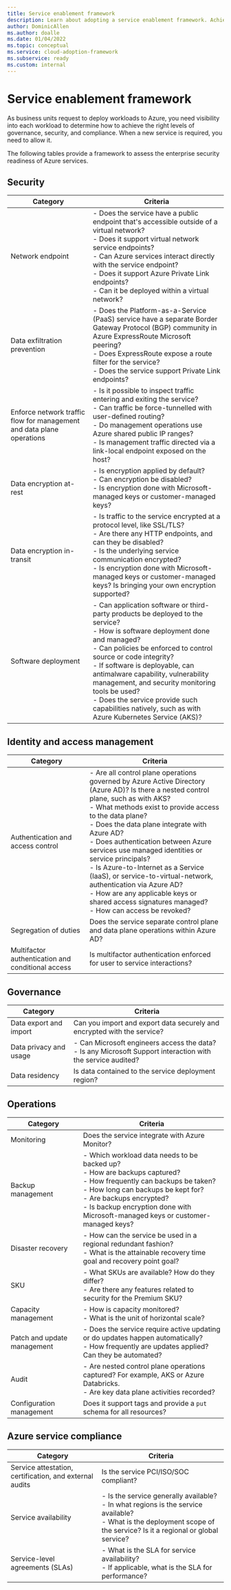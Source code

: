 ```yaml
---
title: Service enablement framework
description: Learn about adopting a service enablement framework. Achieving the right level of security and governance is an important part of your cloud adoption journey.
author: DominicAllen
ms.author: doalle
ms.date: 01/04/2022
ms.topic: conceptual
ms.service: cloud-adoption-framework
ms.subservice: ready
ms.custom: internal
---
```


# Service enablement framework

As business units request to deploy workloads to Azure, you need visibility into each workload to determine how to achieve the right levels of governance, security, and compliance. When a new service is required, you need to allow it.

The following tables provide a framework to assess the enterprise security readiness of Azure services.

## Security

| Category | Criteria |
|--|--|
| Network endpoint | - Does the service have a public endpoint that's accessible outside of a virtual network? <br/> - Does it support virtual network service endpoints? <br/> - Can Azure services interact directly with the service endpoint? <br/> - Does it support Azure Private Link endpoints? <br/> - Can it be deployed within a virtual network? |
| Data exfiltration prevention | - Does the Platform-as-a-Service (PaaS) service have a separate Border Gateway Protocol (BGP) community in Azure ExpressRoute Microsoft peering? <br/> - Does ExpressRoute expose a route filter for the service? <br/> - Does the service support Private Link endpoints? |
| Enforce network traffic flow for management and data plane operations | - Is it possible to inspect traffic entering and exiting the service? <br/> - Can traffic be force-tunnelled with user-defined routing? <br/> - Do management operations use Azure shared public IP ranges? <br/> - Is management traffic directed via a link-local endpoint exposed on the host? |
| Data encryption at-rest | - Is encryption applied by default? <br/> - Can encryption be disabled? <br/> - Is encryption done with Microsoft-managed keys or customer-managed keys? |
| Data encryption in-transit | - Is traffic to the service encrypted at a protocol level, like SSL/TLS? <br/> - Are there any HTTP endpoints, and can they be disabled? <br/> - Is the underlying service communication encrypted? <br/> - Is encryption done with Microsoft-managed keys or customer-managed keys? Is bringing your own encryption supported? |
| Software deployment | - Can application software or third-party products be deployed to the service? <br/> - How is software deployment done and managed? <br/> - Can policies be enforced to control source or code integrity? <br/> - If software is deployable, can antimalware capability, vulnerability management, and security monitoring tools be used? <br/> - Does the service provide such capabilities natively, such as with Azure Kubernetes Service (AKS)? |

## Identity and access management

| Category | Criteria |
|--|--|
| Authentication and access control | - Are all control plane operations governed by Azure Active Directory (Azure AD)? Is there a nested control plane, such as with AKS? <br/> - What methods exist to provide access to the data plane? <br/> - Does the data plane integrate with Azure AD? <br/> - Does authentication between Azure services use managed identities or service principals? <br/> - Is Azure-to-Internet as a Service (IaaS), or service-to-virtual-network, authentication via Azure AD? <br/> - How are any applicable keys or shared access signatures managed? <br/> - How can access be revoked? |
| Segregation of duties | Does the service separate control plane and data plane operations within Azure AD? |
| Multifactor authentication and conditional access | Is multifactor authentication enforced for user to service interactions? |

## Governance

| Category | Criteria |
|--|--|
| Data export and import | Can you import and export data securely and encrypted with the service? |
| Data privacy and usage | - Can Microsoft engineers access the data? <br/> - Is any Microsoft Support interaction with the service audited? |
| Data residency | Is data contained to the service deployment region? |

## Operations

| Category | Criteria |
|--|--|
| Monitoring | Does the service integrate with Azure Monitor? |
| Backup management | - Which workload data needs to be backed up? <br/> - How are backups captured? <br/> - How frequently can backups be taken? <br/> - How long can backups be kept for? <br/> - Are backups encrypted? <br/> - Is backup encryption done with Microsoft-managed keys or customer-managed keys? |
| Disaster recovery | - How can the service be used in a regional redundant fashion? <br/> - What is the attainable recovery time goal and recovery point goal? |
| SKU | - What SKUs are available? How do they differ? <br/> - Are there any features related to security for the Premium SKU? |
| Capacity management | - How is capacity monitored? <br/> - What is the unit of horizontal scale? |
| Patch and update management | - Does the service require active updating or do updates happen automatically? <br/> - How frequently are updates applied? Can they be automated? |
| Audit | - Are nested control plane operations captured? For example, AKS or Azure Databricks. <br/> - Are key data plane activities recorded? |
| Configuration management | Does it support tags and provide a `put` schema for all resources? |

## Azure service compliance

| Category | Criteria |
|--|--|
| Service attestation, certification, and external audits | Is the service PCI/ISO/SOC compliant? |
| Service availability | - Is the service generally available? <br/> - In what regions is the service available? <br/> - What is the deployment scope of the service? Is it a regional or global service? |
| Service-level agreements (SLAs) | - What is the SLA for service availability? <br/> - If applicable, what is the SLA for performance? |
